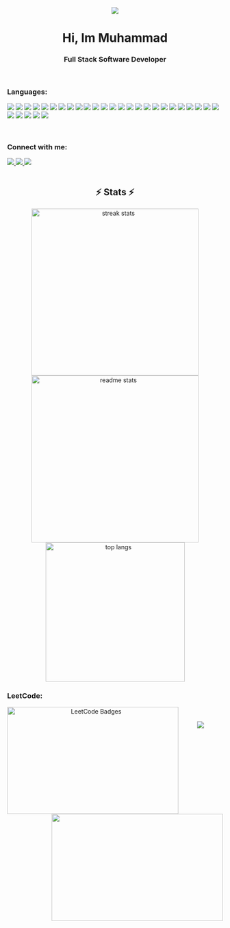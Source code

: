 <div align="center">
<img src="https://capsule-render.vercel.app/api?type=waving&height=180&color=gradient&section=header" />

<h1 align="center">Hi, Im Muhammad</h1>
<h3 align="center">Full Stack Software Developer</h3>

<br>

<h3 align="left">Languages:</h3>
  <p align="left">
    <img src="https://ziadoua.github.io/m3-Markdown-Badges/badges/MongoDB/mongodb2.svg">
    <img src="https://ziadoua.github.io/m3-Markdown-Badges/badges/PostgreSQL/postgresql2.svg">
    <img src="https://ziadoua.github.io/m3-Markdown-Badges/badges/Figma/figma2.svg">
    <img src="https://ziadoua.github.io/m3-Markdown-Badges/badges/HTML/html2.svg">
    <img src="https://ziadoua.github.io/m3-Markdown-Badges/badges/CSS/css2.svg">
    <img src="https://ziadoua.github.io/m3-Markdown-Badges/badges/Javascript/javascript3.svg">
    <img src="https://ziadoua.github.io/m3-Markdown-Badges/badges/C++/c++2.svg">
    <img src="https://ziadoua.github.io/m3-Markdown-Badges/badges/Java/java2.svg">
    <img src="https://ziadoua.github.io/m3-Markdown-Badges/badges/TypeScript/typescript2.svg">
    <img src="https://ziadoua.github.io/m3-Markdown-Badges/badges/React/react1.svg">
    <img src="https://ziadoua.github.io/m3-Markdown-Badges/badges/NodeJS/nodejs2.svg">
    <img src="https://ziadoua.github.io/m3-Markdown-Badges/badges/TailwindCSS/tailwindcss1.svg">
    <img src="https://ziadoua.github.io/m3-Markdown-Badges/badges/Axios/axios3.svg">
    <img src="https://ziadoua.github.io/m3-Markdown-Badges/badges/Prisma/prisma1.svg">
    <img src="https://ziadoua.github.io/m3-Markdown-Badges/badges/NextJS/nextjs2.svg">
    <img src="https://ziadoua.github.io/m3-Markdown-Badges/badges/Postman/postman2.svg">
    <img src="https://ziadoua.github.io/m3-Markdown-Badges/badges/Prettier/prettier1.svg">
    <img src="https://ziadoua.github.io/m3-Markdown-Badges/badges/Git/git2.svg">
    <img src="https://ziadoua.github.io/m3-Markdown-Badges/badges/macOS/macos2.svg">
    <img src="https://ziadoua.github.io/m3-Markdown-Badges/badges/Android/android2.svg">
    <img src="https://ziadoua.github.io/m3-Markdown-Badges/badges/iOS/ios2.svg">
    <img src="https://ziadoua.github.io/m3-Markdown-Badges/badges/IDEA/idea2.svg">
    <img src="https://ziadoua.github.io/m3-Markdown-Badges/badges/VisualStudioCode/visualstudiocode2.svg">
    <img src="https://ziadoua.github.io/m3-Markdown-Badges/badges/VisualStudio/visualstudio2.svg">
    <img src="https://ziadoua.github.io/m3-Markdown-Badges/badges/PyCharm/pycharm2.svg">
    <img src="https://ziadoua.github.io/m3-Markdown-Badges/badges/JSON/json1.svg">
    <img src="https://ziadoua.github.io/m3-Markdown-Badges/badges/Python/python1.svg">
    <img src="https://ziadoua.github.io/m3-Markdown-Badges/badges/Windows/windows1.svg">
    <img src="https://ziadoua.github.io/m3-Markdown-Badges/badges/ReactNative/reactnative1.svg">
    <img src="https://ziadoua.github.io/m3-Markdown-Badges/badges/ViteJS/vitejs1.svg">
  </p>

<br>

<h3 align="left">Connect with me:</h3>
<div align="left"> 
  <a href="muhammad:umair.amir.umairamir290@gmail.com"> <img src="https://img.shields.io/badge/Gmail-333333?style=for-the-badge&logo=gmail&logoColor=red" /> </a>
  <a href="https://linkedin.com/in/muhammad-amir-105a52294" target="_blank"> <img src="https://img.shields.io/badge/LinkedIn-0077B5?style=for-the-badge&logo=linkedin&logoColor=white" target="_blank" /> </a>
  <a href="https://Mamir21.github.io" target="_blank"> <img src="https://img.shields.io/badge/Portfolio-FF5722?style=for-the-badge&logo=todoist&logoColor=white" target="_blank" /> </a>
</div>

<br>

<h2 align="center">⚡ Stats ⚡</h2>
<div align=center>
  <img width=390 src="https://github-readme-streak-stats-salesp07.vercel.app/?user=Mamir21&count_private=true&theme=react&border_radius=10" alt="streak stats"/>
  <img width=390 src="https://github-readme-stats-salesp07.vercel.app/api?username=Mamir21&count_private=true&show_icons=true&theme=react&rank_icon=github&border_radius=10" alt="readme stats" />
  <br>
  <img width=325 align="center" src="https://github-readme-stats-salesp07.vercel.app/api/top-langs/?username=Mamir21&hide=HTML&langs_count=8&layout=compact&theme=react&border_radius=10&size_weight=0.5&count_weight=0.5&exclude_repo=github-readme-stats" alt="top langs" />

<br>

<h3 align="left">LeetCode:</h3>
<div>
  <img style="float: left; width: 400px;  height: 250px;" src="https://leetcode-badge-showcase.vercel.app/api?username=umairamir1127&theme=tokyonight" alt="LeetCode Badges"/>
  <img style="float: right; width: 400px; height: 250px;" src="https://leetcard.jacoblin.cool/umairamir1127?theme=dark&font=Noto%20Sans%20New%20Tai%20Lue&ext=heatmap"/>
</div>

<br>

<br>

<div align="center">
  <img src="https://capsule-render.vercel.app/api?type=waving&height=170&color=gradient&section=footer" />
